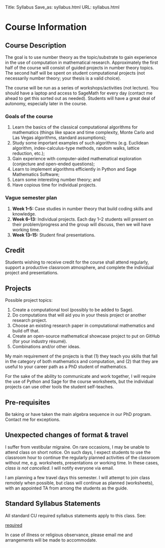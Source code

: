 Title: Syllabus 
Save_as: syllabus.html
URL: syllabus.html

# Course Information

## Course Description
The goal is to use number theory as the topic/substrate to gain experience in the use of computation in mathematical research. Approximately the first half of the course will consist of guided projects in number theory topics. The second half will be spent on student computational projects (not necessarily number theory; your thesis is a valid choice).

The course will be run as a series of workshops/activities (not lecture). You should have a laptop and access to SageMath for every day (contact me ahead to get this sorted out as needed). Students will have a great deal of autonomy, especially later in the course.

### Goals of the course
1. Learn the basics of the classical computational algorithms for mathematics (things like space and time complexity, Monte Carlo and Las Vegas algorithms, standard assumptions);
2. Study some important examples of such algorithms (e.g. Euclidean algorithm, index-calculus-type methods, random walks, lattice reduction, etc.);
3. Gain experience with computer-aided mathematical exploration (conjecture and open-ended questions);
4. Learn to implement algorithms efficiently in Python and Sage Mathematics Software;
5. Learn some interesting number theory; and
6. Have copious time for individual projects.

### Vague semester plan
1. **Week 1–5:** Case studies in number theory that build coding skills and knowledge.
2. **Week 6–13:** Individual projects. Each day 1–2 students will present on their problem/progress and the group will discuss, then we will have working time.
3. **Week 13–15:** Student final presentations.

## Credit
Students wishing to receive credit for the course shall attend regularly, support a productive classroom atmosphere, and complete the individual project and presentations.

## Projects
Possible project topics:
1. Create a computational tool (possibly to be added to Sage).
2. Do computations that will aid you in your thesis project or another research project.
3. Choose an existing research paper in computational mathematics and build off that.
4. Create an open-source mathematical showcase project to put on GitHub (for your industry résumé).
5. Combinations and/or other ideas.

My main requirement of the projects is that (1) they teach you skills that fall in the category of both mathematics and computation, and (2) that they are useful to your career path as a PhD student of mathematics.

For the sake of the ability to communicate and work together, I will require the use of Python and Sage for the course worksheets, but the individual projects can use other tools the student self-teaches.

## Pre-requisites
Be taking or have taken the main algebra sequence in our PhD program. Contact me for exceptions.

## Unexpected changes of format & travel
I suffer from vestibular migraine. On rare occasions, I may be unable to attend class on short notice. On such days, I expect students to use the classroom hour to continue the regularly planned activities of the classroom without me, e.g. worksheets, presentations or working time. In these cases, *class is not cancelled*. I will notify everyone via email.

I am planning a few travel days this semester. I will attempt to join class remotely when possible, but class will continue as planned (worksheets), with an appointed TA from among the students as the guide.

## Standard Syllabus Statements
All standard CU required syllabus statements apply to this class. See:

[required](https://www.colorado.edu/academicaffairs/policies-customs-guidelines/required-syllabus-statements)

In case of illness or religious observance, please email me and arrangements will be made to accommodate.
